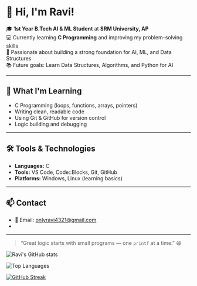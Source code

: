 # 👋 Hi, I'm Ravi!

🎓 **1st Year B.Tech AI & ML Student** at **SRM University, AP**  
💻 Currently learning **C Programming** and improving my problem-solving skills  
🚀 Passionate about building a strong foundation for AI, ML, and Data Structures  
📚 Future goals: Learn Data Structures, Algorithms, and Python for AI    

---

## 🧠 What I'm Learning
- C Programming (loops, functions, arrays, pointers)  
- Writing clean, readable code  
- Using Git & GitHub for version control  
- Logic building and debugging   

---

## 🛠 Tools & Technologies
- **Languages:** C  
- **Tools:** VS Code, Code::Blocks, Git, GitHub  
- **Platforms:** Windows, Linux (learning basics)  

---

## 📫 Contact
- 📧 Email: onlyravi4321@gmail.com
- 
---

> “Great logic starts with small programs — one `printf` at a time.” 😄  

![Ravi's GitHub stats](https://github-readme-stats.vercel.app/api?username=TheRaviHub&show_icons=true&theme=radical)

![Top Languages](https://github-readme-stats.vercel.app/api/top-langs/?username=TheRaviHub&layout=compact&theme=radical)

[![GitHub Streak](https://github-readme-streak-stats.herokuapp.com?user=TheRaviHub&theme=tokyonight)](https://git.io/streak-stats)
